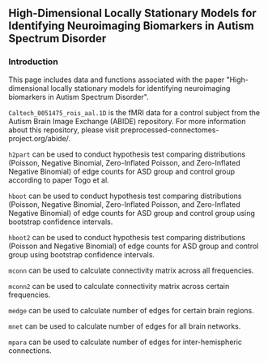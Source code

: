 ## High-Dimensional Locally Stationary Models for Identifying Neuroimaging Biomarkers in Autism Spectrum Disorder

### Introduction

This page includes data and functions associated with the paper "High-dimensional locally stationary models for identifying neuroimaging biomarkers in Autism Spectrum Disorder". 

`Caltech_0051475_rois_aal.1D` is the fMRI data for a control subject from the Autism Brain Image Exchange (ABIDE) repository. For more information about this repository, please visit preprocessed-connectomes-project.org/abide/.

`h2part` can be used to conduct hypothesis test comparing distributions (Poisson, Negative Binomial, Zero-Inflated Poisson, and Zero-Inflated Negative Binomial) of edge counts for ASD group and control group according to paper Togo et al.

`hboot` can be used to conduct hypothesis test comparing distributions (Poisson, Negative Binomial, Zero-Inflated Poisson, and Zero-Inflated Negative Binomial) of edge counts for ASD group and control group using bootstrap confidence intervals. 

`hboot2` can be used to conduct hypothesis test comparing distributions (Poisson and Negative Binomial) of edge counts for ASD group and control group using bootstrap confidence intervals. 

`mconn` can be used to calculate connectivity matrix across all frequencies. 

`mconn2` can be used to calculate connectivity matrix across certain frequencies. 

`medge` can be used to calculate number of edges for certain brain regions. 

`mnet` can be used to calculate number of edges for all brain networks. 

`mpara` can be used to calculate number of edges for inter-hemispheric connections. 



